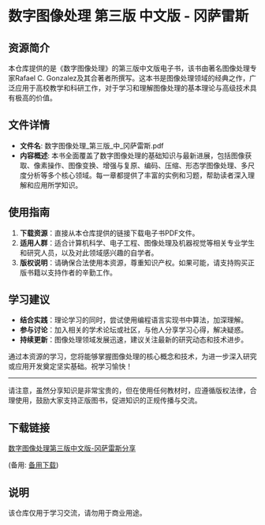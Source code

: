 # 数字图像处理 第三版 中文版 - 冈萨雷斯

## 资源简介

本仓库提供的是《数字图像处理》的第三版中文版电子书，该书由著名图像处理专家Rafael C. Gonzalez及其合著者所撰写。这本书是图像处理领域的经典之作，广泛应用于高校教学和科研工作，对于学习和理解图像处理的基本理论与高级技术具有极高的价值。

## 文件详情

- **文件名**: 数字图像处理_第三版_中_冈萨雷斯.pdf
- **内容概述**: 本书全面覆盖了数字图像处理的基础知识与最新进展，包括图像获取、像素操作、图像变换、增强与复原、编码、压缩、形态学图像处理、多尺度分析等多个核心领域。每一章都提供了丰富的实例和习题，帮助读者深入理解和应用所学知识。
  
## 使用指南

1. **下载资源**：直接从本仓库提供的链接下载电子书PDF文件。
2. **适用人群**：适合计算机科学、电子工程、图像处理及机器视觉等相关专业学生和研究人员，以及对此领域感兴趣的自学者。
3. **版权说明**：请确保合法使用本资源，尊重知识产权。如果可能，请支持购买正版书籍以支持作者的辛勤工作。

## 学习建议

- **结合实践**：理论学习的同时，尝试使用编程语言实现书中算法，加深理解。
- **参与讨论**：加入相关的学术论坛或社区，与他人分享学习心得，解决疑惑。
- **持续更新**：图像处理领域发展迅速，建议关注最新的研究动态和技术进步。

通过本资源的学习，您将能够掌握图像处理的核心概念和技术，为进一步深入研究或应用开发奠定坚实基础。祝学习愉快！

---

请注意，虽然分享知识是非常宝贵的，但在使用任何教材时，应遵循版权法律，合理使用，鼓励大家支持正版图书，促进知识的正规传播与交流。

## 下载链接
[数字图像处理第三版中文版-冈萨雷斯分享](https://pan.quark.cn/s/d3f8f53e38b2) 

(备用: [备用下载](https://pan.baidu.com/s/1PC-2aEJvSey7BHhsANPQ1Q?pwd=1234))

## 说明

该仓库仅用于学习交流，请勿用于商业用途。
